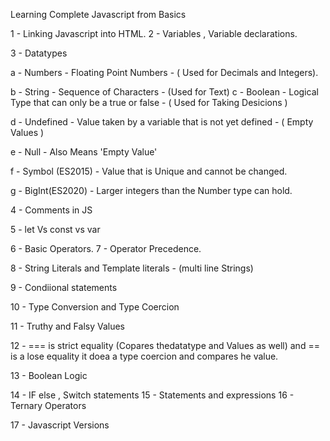 Learning Complete Javascript from Basics

1 - Linking Javascript into HTML.
2 - Variables , Variable declarations.

3 - Datatypes

a - Numbers - Floating Point Numbers - ( Used for Decimals and Integers).

b - String - Sequence of Characters - (Used for Text)
c - Boolean - Logical Type that can only be a true or false - ( Used for Taking Desicions )

d - Undefined - Value taken by a variable that is not yet defined - ( Empty Values )

e - Null - Also Means 'Empty Value'

f - Symbol (ES2015) - Value that is Unique and cannot be changed.

g - BigInt(ES2020) - Larger integers than the Number type can hold.

4 - Comments in JS

5 - let Vs const vs var

6 - Basic Operators.
7 - Operator Precedence.

<!-- Completed Assignment - 1 -->
<!-- Completed Challenge - 1 -->

8 - String Literals and Template literals - (multi line Strings)

9 - Condiional statements

10 - Type Conversion and Type Coercion

11 - Truthy and Falsy Values

12 - === is strict equality (Copares thedatatype and Values as well) and == is a lose equality it doea a type coercion and compares he value.

13 - Boolean Logic

14 - IF else , Switch statements
15 - Statements and expressions
16 - Ternary Operators

17 - Javascript Versions
